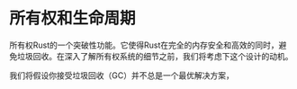 # 所有权和生命周期
所有权Rust的一个突破性功能。它使得Rust在完全的内存安全和高效的同时，避免垃圾回收。在深入了解所有权系统的细节之前，我们将考虑下这个设计的动机。

我们将假设你接受垃圾回收（GC）并不总是一个最优解决方案，
